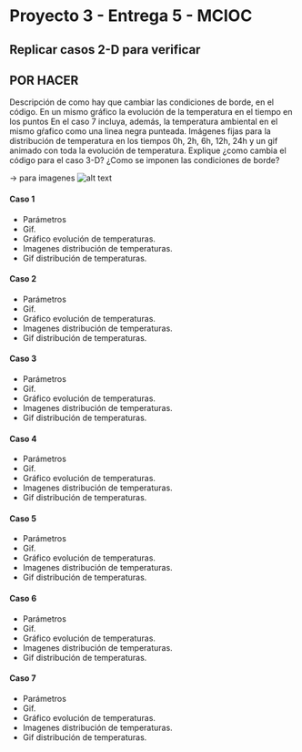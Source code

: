 # Proyecto 3 - Entrega 5 - MCIOC
## Replicar casos 2-D para verificar


## POR HACER
Descripción de como hay que cambiar las condiciones de borde, en el código.
En un mismo gráfico la evolución de la temperatura en el tiempo en los puntos 
En el caso 7 incluya, además, la temperatura ambiental en el mismo gŕafico como una linea negra punteada. 
Imágenes fijas para la distribución de temperatura en los tiempos 0h, 2h, 6h, 12h, 24h y un gif animado con toda la evolución de temperatura. 
Explique ¿como cambia el código para el caso 3-D? ¿Como se imponen las condiciones de borde?

-> para imagenes  ![alt text](link) 

#### Caso 1
- Parámetros
- Gif.
- Gráfico evolución de temperaturas.
- Imagenes distribución de temperaturas.
- Gif distribución de temperaturas.

#### Caso 2
- Parámetros
- Gif.
- Gráfico evolución de temperaturas.
- Imagenes distribución de temperaturas.
- Gif distribución de temperaturas.

#### Caso 3
- Parámetros
- Gif.
- Gráfico evolución de temperaturas.
- Imagenes distribución de temperaturas.
- Gif distribución de temperaturas.

#### Caso 4
- Parámetros
- Gif.
- Gráfico evolución de temperaturas.
- Imagenes distribución de temperaturas.
- Gif distribución de temperaturas.

#### Caso 5
- Parámetros
- Gif.
- Gráfico evolución de temperaturas.
- Imagenes distribución de temperaturas.
- Gif distribución de temperaturas.

#### Caso 6
- Parámetros
- Gif.
- Gráfico evolución de temperaturas.
- Imagenes distribución de temperaturas.
- Gif distribución de temperaturas.

#### Caso 7
- Parámetros
- Gif.
- Gráfico evolución de temperaturas.
- Imagenes distribución de temperaturas.
- Gif distribución de temperaturas.


